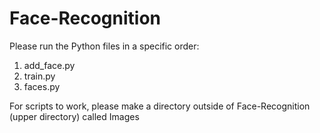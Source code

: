 # Face-Recognition

Please run the Python files in a specific order:
1) add_face.py
2) train.py
3) faces.py

For scripts to work, please make a directory outside of Face-Recognition (upper directory) called Images

